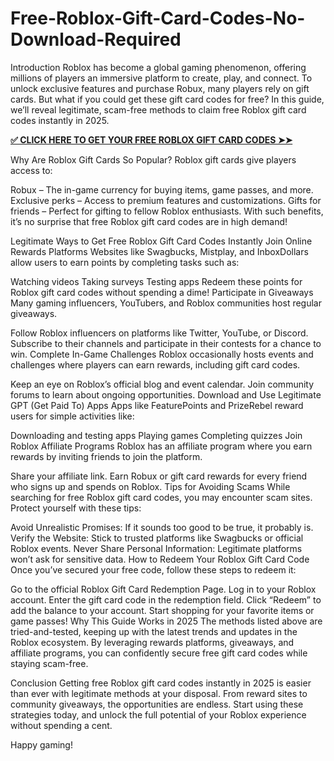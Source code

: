 # Free-Roblox-Gift-Card-Codes-No-Download-Required
Introduction
Roblox has become a global gaming phenomenon, offering millions of players an immersive platform to create, play, and connect. To unlock exclusive features and purchase Robux, many players rely on gift cards. But what if you could get these gift card codes for free? In this guide, we’ll reveal legitimate, scam-free methods to claim free Roblox gift card codes instantly in 2025.

**[✅ CLICK HERE TO GET YOUR FREE ROBLOX GIFT CARD CODES ➤➤](https://myusoffer.xyz/all-gift-card-2/)**

Why Are Roblox Gift Cards So Popular?
Roblox gift cards give players access to:

Robux – The in-game currency for buying items, game passes, and more.
Exclusive perks – Access to premium features and customizations.
Gifts for friends – Perfect for gifting to fellow Roblox enthusiasts.
With such benefits, it’s no surprise that free Roblox gift card codes are in high demand!

Legitimate Ways to Get Free Roblox Gift Card Codes Instantly
Join Online Rewards Platforms
Websites like Swagbucks, Mistplay, and InboxDollars allow users to earn points by completing tasks such as:

Watching videos
Taking surveys
Testing apps
Redeem these points for Roblox gift card codes without spending a dime!
Participate in Giveaways
Many gaming influencers, YouTubers, and Roblox communities host regular giveaways.

Follow Roblox influencers on platforms like Twitter, YouTube, or Discord.
Subscribe to their channels and participate in their contests for a chance to win.
Complete In-Game Challenges
Roblox occasionally hosts events and challenges where players can earn rewards, including gift card codes.

Keep an eye on Roblox’s official blog and event calendar.
Join community forums to learn about ongoing opportunities.
Download and Use Legitimate GPT (Get Paid To) Apps
Apps like FeaturePoints and PrizeRebel reward users for simple activities like:

Downloading and testing apps
Playing games
Completing quizzes
Join Roblox Affiliate Programs
Roblox has an affiliate program where you earn rewards by inviting friends to join the platform.

Share your affiliate link.
Earn Robux or gift card rewards for every friend who signs up and spends on Roblox.
Tips for Avoiding Scams
While searching for free Roblox gift card codes, you may encounter scam sites. Protect yourself with these tips:

Avoid Unrealistic Promises: If it sounds too good to be true, it probably is.
Verify the Website: Stick to trusted platforms like Swagbucks or official Roblox events.
Never Share Personal Information: Legitimate platforms won’t ask for sensitive data.
How to Redeem Your Roblox Gift Card Code
Once you’ve secured your free code, follow these steps to redeem it:

Go to the official Roblox Gift Card Redemption Page.
Log in to your Roblox account.
Enter the gift card code in the redemption field.
Click “Redeem” to add the balance to your account.
Start shopping for your favorite items or game passes!
Why This Guide Works in 2025
The methods listed above are tried-and-tested, keeping up with the latest trends and updates in the Roblox ecosystem. By leveraging rewards platforms, giveaways, and affiliate programs, you can confidently secure free gift card codes while staying scam-free.

Conclusion
Getting free Roblox gift card codes instantly in 2025 is easier than ever with legitimate methods at your disposal. From reward sites to community giveaways, the opportunities are endless. Start using these strategies today, and unlock the full potential of your Roblox experience without spending a cent.

Happy gaming!
